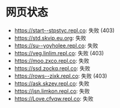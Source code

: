 # 网页状态
- https://start--stpstyc.repl.co: 失败 (403)
- https://std.skvip.eu.org: 失败
- https://su--yoyholee.repl.co: 失败
- https://veg.linlim.repl.co: 失败 (403)
- https://moo.zxco.repl.co: 失败
- https://ssd.zockq.repl.co: 失败
- https://rows--zixk.repl.co: 失败 (403)
- https://ask.skzey.repl.co: 失败
- https://jsn.limkon.repl.co: 失败
- https://Love.cfvqw.repl.co: 失败
